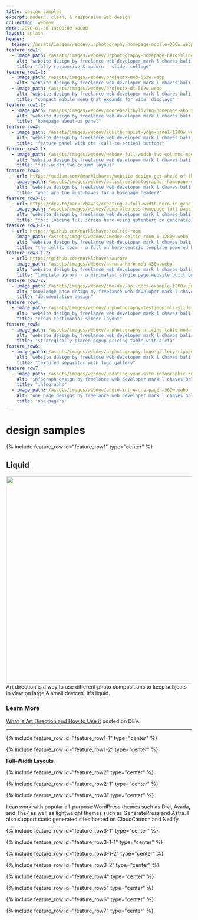 ```yaml
---
title: design samples
excerpt: modern, clean, & responsive web design 
collection: webdev
date: 2020-01-30 19:00:00 +0800
layout: splash
header:
  teaser: /assets/images/webdev/urphotography-homepage-mobile-300w.webp
feature_row1:
  - image_path: /assets/images/webdev/urphotography-homepage-hero-slider-yoga-1280w.webp
    alt: "website design by freelance web developer mark l chaves bali indonesia"
    title: "fully responsive & modern - slider collage"
feature_row1-1:
  - image_path: /assets/images/webdev/projectx-mob-562w.webp
    alt: "website design by freelance web developer mark l chaves bali indonesia"
  - image_path: /assets/images/webdev/projectx-dt-562w.webp
    alt: "website design by freelance web developer mark l chaves bali indonesia"
    title: "compact mobile menu that expands for wider displays"
feature_row1-2:
  - image_path: /assets/images/webdev/moorehealthyliving-homepage-about-panel-1280w.webp
    alt: "website design by freelance web developer mark l chaves bali indonesia"
    title: "homepage about-us panel"
feature_row2:
  - image_path: /assets/images/webdev/soultherapist-yoga-panel-1280w.webp
    alt: "website design by freelance web developer mark l chaves bali indonesia"
    title: "feature panel with cta (call-to-action) buttons"
feature_row2-1:
  - image_path: /assets/images/webdev/webdev-full-width-two-columns-moody-bg-1280w.webp
    alt: "website design by freelance web developer mark l chaves bali indonesia"
    title: "full-width two column layout"
feature_row3:
  - url: https://medium.com/@marklchaves/website-design-get-ahead-of-the-curve-with-your-header-31cc29e3f833
    image_path: /assets/images/webdev/balistreetphotographer-homepage-new-logo-1280w.webp
    alt: "website design by freelance web developer mark l chaves bali indonesia"
    title: "what are the must-haves for a homepage header?"
feature_row3-1:
  - url: https://dev.to/marklchaves/creating-a-full-width-hero-in-generatepress-free-version-1ki9
    image_path: /assets/images/webdev/generatepress-homepage-full-page-hero-1280w.webp
    alt: "website design by freelance web developer mark l chaves bali indonesia"
    title: "fast loading full screen hero using gutenberg on generatepress&mdash;no plugins"
feature_row3-1-1:
  - url: https://github.com/marklchaves/celtic-room
    image_path: /assets/images/webdev/cmedev-celtic-room-1-1280w.webp
    alt: "website design by freelance web developer mark l chaves bali indonesia"
    title: "the celtic room - a full on hero-centric template powered by Jekyll and Liquid"
feature_row3-1-2:
  - url: https://github.com/marklchaves/aurora
    image_path: /assets/images/webdev/aurora-hero-mob-430w.webp
    alt: "website design by freelance web developer mark l chaves bali indonesia"
    title: "template aurora - a minimalist single page website built on Bootstrap 4. it's simple, responsive, and fast."
feature_row3-2:
  - image_path: /assets/images/webdev/cme-dev-api-docs-example-1280w.png
    alt: "knowledge base design by freelance web developer mark l chaves bali indonesia"
    title: "documentation design"
feature_row4:
  - image_path: /assets/images/webdev/urphotography-testimonials-slider-1280w.webp
    alt: "website design by freelance web developer mark l chaves bali indonesia"
    title: "clean testimonial slider layout"
feature_row5:
  - image_path: /assets/images/webdev/urphotography-pricing-table-modal-1280w.webp
    alt: "website design by freelance web developer mark l chaves bali indonesia"
    title: "strategically placed popup pricing table with a cta"
feature_row6:
  - image_path: /assets/images/webdev/urphotography-logo-gallery-ripped-paper-1280w.webp
    alt: "website design by freelance web developer mark l chaves bali indonesia"
    title: "textured separator with logo gallery"
feature_row7:
  - image_path: /assets/images/webdev/updating-your-site-infographic-562w.webp
    alt: "infograph design by freelance web developer mark l chaves bali indonesia"
    title: "infographs"
  - image_path: /assets/images/webdev/angie-intro-one-pager-562w.webp
    alt: "one page designs by freelance web developer mark l chaves bali indonesia"
    title: "one-pagers"
---
```

# design samples

{% include feature_row id="feature_row1" type="center" %}

## Liquid 

<img class="animated-gif" src="https://i.giphy.com/media/TfFGc2amScfP8TOTYb/giphy.gif" width="562"> 
<div class="clearfix">Art direction is a way to use different photo compositions to keep subjects in view on large & small devices. It's liquid.</div>

### Learn More

[What is Art Direction and How to Use it](https://dev.to/marklchaves/what-is-art-direction-and-how-to-use-it-1o3n) posted on DEV.

---

{% include feature_row id="feature_row1-1" type="center" %}

{% include feature_row id="feature_row1-2" type="center" %}

**Full-Width Layouts**

{% include feature_row id="feature_row2" type="center" %}

{% include feature_row id="feature_row2-1" type="center" %}

{% include feature_row id="feature_row3" type="center" %}

I can work with popular all-purpose WordPress themes such as Divi, Avada, and The7 as well as lightweight themes such as GeneratePress and Astra. I also support static generated sites hosted on CloudCannon and Netlify.

{% include feature_row id="feature_row3-1" type="center" %}

<a id="celtic"></a>

{% include feature_row id="feature_row3-1-1" type="center" %}

<a id="aurora"></a>

{% include feature_row id="feature_row3-1-2" type="center" %}

{% include feature_row id="feature_row3-2" type="center" %}

{% include feature_row id="feature_row4" type="center" %}

{% include feature_row id="feature_row5" type="center" %}

{% include feature_row id="feature_row6" type="center" %}

{% include feature_row id="feature_row7" type="center" %}